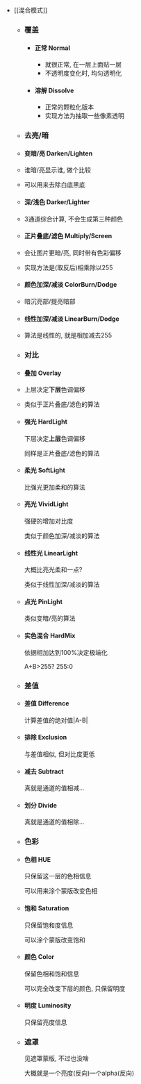 - [[混合模式]]
	- ### 覆盖
		- #### 正常 Normal
			- 就很正常, 在一层上面贴一层
			- 不透明度变化时, 均匀透明化
		- #### 溶解 Dissolve
			- 正常的颗粒化版本
			- 实现方法为抽取一些像素透明
	- ### 去亮/暗
	- #### 变暗/亮 Darken/Lighten
	- 谁暗/亮显示谁, 做个比较
	- 可以用来去除白底黑底
	- #### 深/浅色 Darker/Lighter
	- 3通道综合计算, 不会生成第三种颜色
	- #### 正片叠底/滤色 Multiply/Screen
	- 会让图片更暗/亮, 同时带有色彩偏移
	- 实现方法是(取反后)相乘除以255
	- #### 颜色加深/减淡 ColorBurn/Dodge
	- 暗沉亮部/提亮暗部
	- #### 线性加深/减淡 LinearBurn/Dodge
	- 算法是线性的, 就是相加减去255
	- ### 对比
	- #### 叠加 Overlay
	- 上层决定**下层**色调偏移
	- 类似于正片叠底/滤色的算法
	- #### 强光 HardLight
	  
	  下层决定**上层**色调偏移
	  
	  同样是正片叠底/滤色的算法
	- #### 柔光 SoftLight
	  
	  比强光更加柔和的算法
	- #### 亮光 VividLight
	  
	  强硬的增加对比度
	  
	  类似于颜色加深/减淡的算法
	- #### 线性光 LinearLight
	  
	  大概比亮光柔和一点?
	  
	  类似于线性加深/减淡的算法
	- #### 点光 PinLight
	  
	  类似变暗/亮的算法
	- #### 实色混合 HardMix
	  
	  依据相加达到100%决定极端化
	  
	  A+B>255? 255:0
	- ### 差值
	- #### 差值 Difference
	  
	  计算差值的绝对值|A-B|
	- #### 排除 Exclusion
	  
	  与差值相似, 但对比度更低
	- #### 减去 Subtract
	  
	  真就是通道的值相减…
	- #### 划分 Divide
	  
	  真就是通道的值相除…
	- ### 色彩
	- #### 色相 HUE
	  
	  只保留这一层的色相信息
	  
	  可以用来涂个蒙版改变色相
	- #### 饱和 Saturation
	  
	  只保留饱和度信息
	  
	  可以涂个蒙版改变饱和
	- #### 颜色 Color
	  
	  保留色相和饱和信息
	  
	  可以完全改变下层的颜色, 只保留明度
	- #### 明度 Luminosity
	  
	  只保留亮度信息
	- ### 遮罩
	  
	  见遮罩蒙版, 不过也没啥
	  
	  大概就是一个亮度(反向)一个alpha(反向)